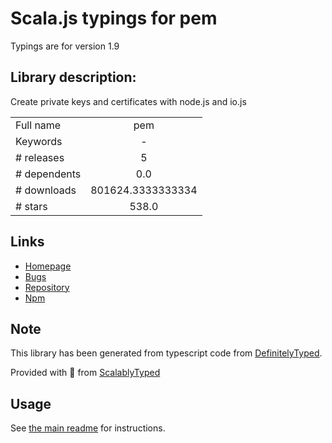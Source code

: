 
# Scala.js typings for pem

Typings are for version 1.9

## Library description:
Create private keys and certificates with node.js and io.js

|                    |                 |
| ------------------ | :-------------: |
| Full name          | pem |
| Keywords           | - |
| # releases         | 5 |
| # dependents       | 0.0 |
| # downloads        | 801624.3333333334 |
| # stars            | 538.0 |

## Links
- [Homepage](https://github.com/Dexus/pem#readme)
- [Bugs](https://github.com/Dexus/pem/issues)
- [Repository](https://github.com/Dexus/pem)
- [Npm](https://www.npmjs.com/package/pem)
    


## Note
This library has been generated from typescript code from [DefinitelyTyped](https://definitelytyped.org).

Provided with :purple_heart: from [ScalablyTyped](https://github.com/oyvindberg/ScalablyTyped)

## Usage
See [the main readme](../../readme.md) for instructions.


